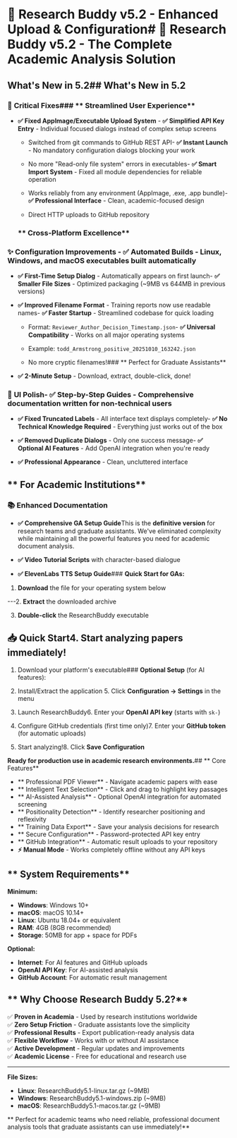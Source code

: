 # 🚀 Research Buddy v5.2 - Enhanced Upload & Configuration# 🚀 Research Buddy v5.2 - The Complete Academic Analysis Solution



## **What's New in 5.2**## **What's New in 5.2**



### 🔧 **Critical Fixes**### ** Streamlined User Experience**

- **✅ Fixed AppImage/Executable Upload System** - **✅ Simplified API Key Entry** - Individual focused dialogs instead of complex setup screens

  - Switched from git commands to GitHub REST API- **✅ Instant Launch** - No mandatory configuration dialogs blocking your work

  - No more "Read-only file system" errors in executables- **✅ Smart Import System** - Fixed all module dependencies for reliable operation

  - Works reliably from any environment (AppImage, .exe, .app bundle)- **✅ Professional Interface** - Clean, academic-focused design

  - Direct HTTP uploads to GitHub repository

  ### ** Cross-Platform Excellence**

### ✨ **Configuration Improvements**  - **✅ Automated Builds** - Linux, Windows, and macOS executables built automatically

- **✅ First-Time Setup Dialog** - Automatically appears on first launch- **✅ Smaller File Sizes** - Optimized packaging (~9MB vs 644MB in previous versions)

- **✅ Improved Filename Format** - Training reports now use readable names- **✅ Faster Startup** - Streamlined codebase for quick loading

  - Format: `Reviewer_Author_Decision_Timestamp.json`- **✅ Universal Compatibility** - Works on all major operating systems

  - Example: `todd_Armstrong_positive_20251010_163242.json`

  - No more cryptic filenames!### ** Perfect for Graduate Assistants**

- **✅ 2-Minute Setup** - Download, extract, double-click, done!

### 🎨 **UI Polish**- **✅ Step-by-Step Guides** - Comprehensive documentation written for non-technical users

- **✅ Fixed Truncated Labels** - All interface text displays completely- **✅ No Technical Knowledge Required** - Everything just works out of the box

- **✅ Removed Duplicate Dialogs** - Only one success message- **✅ Optional AI Features** - Add OpenAI integration when you're ready

- **✅ Professional Appearance** - Clean, uncluttered interface

## ** For Academic Institutions**

### 📚 **Enhanced Documentation**

- **✅ Comprehensive GA Setup Guide**This is the **definitive version** for research teams and graduate assistants. We've eliminated complexity while maintaining all the powerful features you need for academic document analysis.

- **✅ Video Tutorial Scripts** with character-based dialogue

- **✅ ElevenLabs TTS Setup Guide**### **Quick Start for GAs:**

1. **Download** the file for your operating system below

---2. **Extract** the downloaded archive

3. **Double-click** the ResearchBuddy executable

## **📥 Quick Start**4. **Start analyzing** papers immediately!



1. Download your platform's executable### **Optional Setup** (for AI features):

2. Install/Extract the application  5. Click **Configuration → Settings** in the menu

3. Launch ResearchBuddy6. Enter your **OpenAI API key** (starts with `sk-`)

4. Configure GitHub credentials (first time only)7. Enter your **GitHub token** (for automatic uploads)

5. Start analyzing!8. Click **Save Configuration**



**Ready for production use in academic research environments.**## ** Core Features**


- ** Professional PDF Viewer** - Navigate academic papers with ease
- ** Intelligent Text Selection** - Click and drag to highlight key passages  
- ** AI-Assisted Analysis** - Optional OpenAI integration for automated screening
- ** Positionality Detection** - Identify researcher positioning and reflexivity
- ** Training Data Export** - Save your analysis decisions for research
- ** Secure Configuration** - Password-protected API key entry
- ** GitHub Integration** - Automatic result uploads to your repository
- **⚡ Manual Mode** - Works completely offline without any API keys

## ** System Requirements**

**Minimum:**
- **Windows**: Windows 10+
- **macOS**: macOS 10.14+  
- **Linux**: Ubuntu 18.04+ or equivalent
- **RAM**: 4GB (8GB recommended)
- **Storage**: 50MB for app + space for PDFs

**Optional:**
- **Internet**: For AI features and GitHub uploads
- **OpenAI API Key**: For AI-assisted analysis
- **GitHub Account**: For automatic result management

## ** Why Choose Research Buddy 5.2?**

✅ **Proven in Academia** - Used by research institutions worldwide  
✅ **Zero Setup Friction** - Graduate assistants love the simplicity  
✅ **Professional Results** - Export publication-ready analysis data  
✅ **Flexible Workflow** - Works with or without AI assistance  
✅ **Active Development** - Regular updates and improvements  
✅ **Academic License** - Free for educational and research use  

---

**File Sizes:**
- **Linux**: ResearchBuddy5.1-linux.tar.gz (~9MB)
- **Windows**: ResearchBuddy5.1-windows.zip (~9MB)
- **macOS**: ResearchBuddy5.1-macos.tar.gz (~9MB)

** Perfect for academic teams who need reliable, professional document analysis tools that graduate assistants can use immediately!**